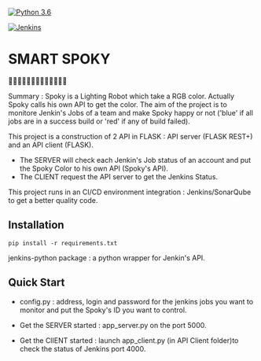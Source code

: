 
[![Python 3.6](https://img.shields.io/badge/python-3.6-blue.svg)](https://www.python.org/downloads/release/python-360/)

[![Jenkins](https://img.shields.io/jenkins/s/https/jenkins.qa.ubuntu.com/view/Precise/view/All%20Precise/job/precise-desktop-amd64_default.svg)](http://localhost:8080/job/SmartRabbit/)




# SMART SPOKY

:rabbit::rabbit::rabbit::rabbit::rabbit::rabbit::rabbit::rabbit::rabbit::rabbit::rabbit::rabbit::rabbit:

Summary : 
Spoky is a Lighting Robot which take a RGB color.
Actually Spoky calls his own API to get the color.
The aim of the project is to monitore Jenkin's Jobs of a team and make Spoky happy or not ('blue' if all jobs are in a success build or 'red' if any of build failed).


This project is a construction of 2 API in FLASK :  API server (FLASK REST+) and an API client (FLASK).
- The SERVER will check each Jenkin's Job status of an account  and put the Spoky Color to his own API (Spoky's API).
- The CLIENT request the API server to get the Jenkins Status.

This project runs in an CI/CD environment integration : Jenkins/SonarQube  to get a better quality code. 

## Installation 


`pip install -r requirements.txt`

jenkins-python package : a python wrapper for Jenkin's API.


## Quick Start


- config.py : address, login and password for the jenkins jobs you want to monitor
            and put the Spoky's ID you want to control.
            
- Get the SERVER started :  app_server.py on the port 5000.

- Get the ClIENT started : launch app_client.py (in API Client folder)to check the status of Jenkins port 4000.